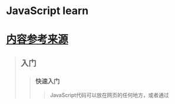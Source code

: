 # JavaScript learn
# [内容参考来源](https://www.liaoxuefeng.com/wiki/001434446689867b27157e896e74d51a89c25cc8b43bdb3000/00143449917624134f5c4695b524e81a581ab5a222b05ec000)
>## 入门
>>### 快速入门
>>> JavaScript代码可以放在网页的任何地方，或者通过<script>标签的src引用至html中，同一个页面可以引用多个JavaScript文件，按照引用顺序执行JavaScript文件。
>>> 编译器:vscode、sublime、notepad>>>>>>（仅window平台），不推荐使用记事本或者word编写。
>>> 浏览器运行JavaScript需要依托与页面
>>> 以谷歌浏览器为例，随便打开一个网页，然后点击菜单“查看(View)”-“开发者(Developer)”-“开发者工具(Developer Tools)”。先点击“控制台(Console)“，在这个面板里可以直接输入JavaScript代码，按回车后执行。例如输入console.log(2333);即为控制台输入2333。
>>### 基本语法
>>> 语法与java类似，语句结束添加“;”，但是也不是强制要求添加。浏览器引擎在执行JavaScript代码的时候会自动补上“；”
>>> 缩进不是JavaScript语法要求必须的，但缩进有助于我们理解代码的层次
>>> 以"//"开头直到行末的字符被视为行注释，注释是给开发人员看到，JavaScript引擎会自动忽略。或者多行注释则采用“/\*XXXX\*/”
>>> javaScript严格区分大小写
>>### 数据类型
>>> Number:JavaScript不区分整数和浮点数，统一用Number表示。例如1123；0.255；1.235e3；-55；NaN；Infinity；Number可以直接进行四则运算。
>>> 字符串:使用单引号（“''”）或者双引号(“""”)包裹。"asd"内容为a，s，d三个字符。
>>> 布尔值:布尔值和布尔代数的表示完全一致，一个布尔值只有true、false两种值，要么是true，要么是false，可以直接用true、false表示布尔值。运算包括比较运算，与或非运算。比较运算中== 和=== 相区别，==只是比较值相等，===则还需要比较类型相等。
>>> null:null表示一个“空”的值，它和0以及空字符串''不同，0是一个数值，''表示长度为0的字符串，而null表示“空”。
>>> undefined: undefined表示值未定义
>>> 数组:数组是一组按顺序排列的集合，集合的每个值称为元素。数组用[]表示，元素之间用,分隔。例如new Array(1,2,3)。索引从0开始。完整示例 var arr = [1, 2, 3.14, 'Hello', null, true];
arr[0]; // 返回索引为0的元素，即1
arr[5]; // 返回索引为5的元素，即true
arr[6]; // 索引超出了范围，返回undefined
>>> 对象:JavaScript的对象是一组由键-值组成的无序集合，var person = {name: 'Bob', age: 20,tags: ['js', 'web', 'mobile'], city: 'Beijing',hasCar: true,zipcode: null};JavaScript对象的键都是字符串类型，值可以是任意数据类。获取则通过类似person.name获取，person.name值为‘Bob’
>>### 变量
>>> 变量的概念基本上和初中代数的方程变量是一致的，只是在计算机程序中，变量不仅可以是数字，还可以是任意数据类型；变量在JavaScript中就是用一个变量名表示，变量名是大小写英文、数字、$和_的组合，且不能用数字开头。变量名也不能是JavaScript的关键字（尽量不要使用中文）
>>> strict模式: JavaScript在设计之初，为了方便初学者学习，并不强制要求用var申明变量。这个设计错误带来了严重的后果：如果一个变量没有通过var申明就被使用，那么该变量就自动被申明为全局变量：在JavaScript文件头部书写'use strict';即为启用该模式。在strict模式下运行的JavaScript代码，强制通过var申明变量，未使用var申明变量就使用的，将导致运行错误。